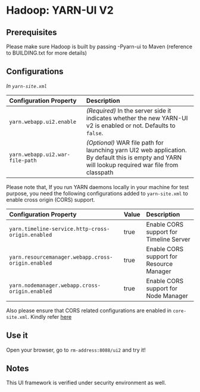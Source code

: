 <!--
   Licensed to the Apache Software Foundation (ASF) under one or more
   contributor license agreements.  See the NOTICE file distributed with
   this work for additional information regarding copyright ownership.
   The ASF licenses this file to You under the Apache License, Version 2.0
   (the "License"); you may not use this file except in compliance with
   the License.  You may obtain a copy of the License at

       http://www.apache.org/licenses/LICENSE-2.0

   Unless required by applicable law or agreed to in writing, software
   distributed under the License is distributed on an "AS IS" BASIS,
   WITHOUT WARRANTIES OR CONDITIONS OF ANY KIND, either express or implied.
   See the License for the specific language governing permissions and
   limitations under the License.
-->

Hadoop: YARN-UI V2
=================

Prerequisites
-------------
Please make sure Hadoop is built by passing -Pyarn-ui to Maven (reference to BUILDING.txt for more details)

Configurations
-------------

*In `yarn-site.xml`*

| Configuration Property | Description |
|:---- |:---- |
| `yarn.webapp.ui2.enable` | *(Required)* In the server side it indicates whether the new YARN-UI v2 is enabled or not. Defaults to `false`. |
| `yarn.webapp.ui2.war-file-path` | *(Optional)* WAR file path for launching yarn UI2 web application. By default this is empty and YARN will lookup required war file from classpath |

Please note that, If you run YARN daemons locally in your machine for test purpose,
you need the following configurations added to `yarn-site.xml` to enable cross
origin (CORS) support.

| Configuration Property | Value | Description |
|:---- |:---- |:---- |
| `yarn.timeline-service.http-cross-origin.enabled` | true | Enable CORS support for Timeline Server  |
| `yarn.resourcemanager.webapp.cross-origin.enabled` | true | Enable CORS support for Resource Manager  |
| `yarn.nodemanager.webapp.cross-origin.enabled` | true | Enable CORS support for Node Manager  |

Also please ensure that CORS related configurations are enabled in `core-site.xml`.
Kindly refer [here](../../hadoop-project-dist/hadoop-common/HttpAuthentication.html)

Use it
-------------
Open your browser, go to `rm-address:8088/ui2` and try it!

Notes
-------------

This UI framework is verified under security environment as well.
